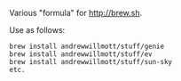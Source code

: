 Various "formula" for http://brew.sh.

Use as follows:

    brew install andrewwillmott/stuff/genie
    brew install andrewwillmott/stuff/ev
    brew install andrewwillmott/stuff/sun-sky
    etc.
